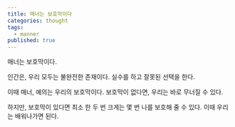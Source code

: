 ```yaml
---
title: 매너는 보호막이다
categories: thought
tags:
  - manner
published: true
---
```

매너는 보호막이다.

인간은, 우리 모두는 불완전한 존재이다.
실수를 하고 잘못된 선택을 한다.

이때 매너, 예의는 우리의 보호막이다.
보호막이 없다면, 우리는 바로 무너질 수 있다.

하지만, 보호막이 있다면 최소 한 두 번
크게는 몇 번 나를 보호해 줄 수 있다.
이때 우리는 배워나가면 된다.





